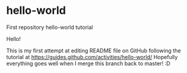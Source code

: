 # hello-world
First repository hello-world tutorial

Hello!

This is my first attempt at editing README file on GitHub following the tutorial at https://guides.github.com/activities/hello-world/ 
Hopefully everything goes well when I merge this branch back to master! :D
